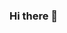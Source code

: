 ### Hi there 👋

<!--
**TejaswiniPydipally/TejaswiniPydipally** is a ✨ _special_ ✨ repository because its `README.md` (this file) appears on your GitHub profile.

Here are some ideas to get you started:
I'm Tejaswini currently working on Github application and learning new concepts in it
I'm located at Horizons, Maryville pursuing masters in computer science at NORTHWEST MISSOURI STATE UNIVERSITY 
You can reach me at "tejaswinipydipally1997@gmail.com"
- 🔭 I’m currently working on ...
- 🌱 I’m currently learning ...
- 👯 I’m looking to collaborate on ...
- 🤔 I’m looking for help with ...
- 💬 Ask me about ...
- 📫 How to reach me: ...
- 😄 Pronouns: ...
- ⚡ Fun fact: ...

